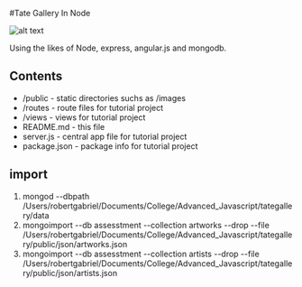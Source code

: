 #Tate Gallery In Node

![alt text](https://github.com/RobertJGabriel/Robin/blob/master/assets/img/banner/readme.jpg "Robin")

Using the likes of Node, express, angular.js and mongodb.


## Contents

* /public - static directories suchs as /images
* /routes - route files for tutorial project
* /views - views for tutorial project
* README.md - this file
* server.js - central app file for tutorial project
* package.json - package info for tutorial project



## import

1. mongod --dbpath /Users/robertgabriel/Documents/College/Advanced_Javascript/tategallery/data 
2. mongoimport --db assesstment --collection artworks --drop --file /Users/robertgabriel/Documents/College/Advanced_Javascript/tategallery/public/json/artworks.json
3. mongoimport --db assesstment --collection artists --drop --file /Users/robertgabriel/Documents/College/Advanced_Javascript/tategallery/public/json/artists.json